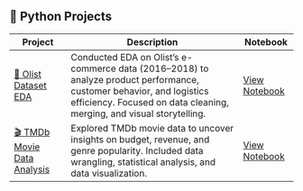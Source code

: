 ## 🐍 Python Projects

| Project | Description | Notebook |
|--------|-------------|----------|
| [🛒 Olist Dataset EDA](https://github.com/your-username/olist-eda) | Conducted EDA on Olist’s e-commerce data (2016–2018) to analyze product performance, customer behavior, and logistics efficiency. Focused on data cleaning, merging, and visual storytelling. | [View Notebook](https://github.com/your-username/olist-eda/blob/main/Olist_EDA.ipynb) |
| [🎬 TMDb Movie Data Analysis](https://github.com/your-username/tmdb-eda) | Explored TMDb movie data to uncover insights on budget, revenue, and genre popularity. Included data wrangling, statistical analysis, and data visualization. | [View Notebook](https://github.com/your-username/tmdb-eda/blob/main/TMDB_EDA.ipynb) |
